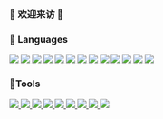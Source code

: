 ### 🤗 欢迎来访 👋

<!--
**xiangyisheng/xiangyisheng** is a ✨ _special_ ✨ repository because its `README.md` (this file) appears on your GitHub profile.

Here are some ideas to get you started:

- 🔭 I’m currently working on ...
- 🌱 I’m currently learning ...
- 👯 I’m looking to collaborate on ...
- 🤔 I’m looking for help with ...
- 💬 Ask me about ...
- 📫 How to reach me: ...
- 😄 Pronouns: ...
- ⚡ Fun fact: ...
-->

### 🧰 Languages

<div>
  <a href="">
    <img src="https://img.shields.io/badge/-CSharp-512bd4?style=flat-square&logo=csharp&logoColor=white">
  </a>
  <a href="">
    <img src="https://img.shields.io/badge/NET-8-512BD4?logo=dotnet&logoColor=white">
  </a>
  <a href="https://html.spec.whatwg.org/">
    <img src="https://img.shields.io/badge/-HTML5-E34F26?style=flat-square&logo=html5&logoColor=white">
  </a>
  <a href="https://www.w3.org/Style/CSS/">
    <img src="https://img.shields.io/badge/-CSS3-1572B6?style=flat-square&logo=css3&logoColor=white">
  </a>
  <a href="https://zh.javascript.info/">
    <img src="https://img.shields.io/badge/-JavaScript-f7e018?style=flat-square&logo=javascript&logoColor=white">
  </a>
  <a href="https://www.typescriptlang.org/">
    <img src="https://img.shields.io/badge/-TypeScript-2479bf?style=flat-square&logo=typescript&logoColor=white">
  </a>
  <a href="https://cn.vuejs.org/">
    <img src="https://img.shields.io/badge/-Vue-4FC08D?style=flat-square&logo=vue.js&logoColor=white">
  </a>
  <a href="https://zh-hans.react.dev/">
    <img src="https://img.shields.io/badge/-React-61DAFB?style=flat-square&logo=react&logoColor=white">
  </a>
  <a href="https://www.mysql.com/">
    <img src="https://img.shields.io/badge/-MySQL-4479a1?style=flat-square&logo=mysql&logoColor=white">
  </a>
  <a href="https://learn.microsoft.com/zh-cn/sql/sql-server/">
    <img src="https://img.shields.io/badge/-MSSQL-81bc06?style=flat-square&logo=mssql&logoColor=white">
  </a>
  <a href="https://clickhouse.com/">
    <img src="https://img.shields.io/badge/-ClickHouse-FFCC01?style=flat-square&logo=clickhouse&logoColor=white">
  </a>
  <a href="https://git-scm.com/">
    <img src="https://img.shields.io/badge/-Git-f05032?style=flat-square&logo=git&logoColor=white">
  </a>
  <a href="https://www.docker.com/">
    <img src="https://img.shields.io/badge/-Docker-2496ED?style=flat-square&logo=docker&logoColor=ffffff">
  </a>
</div>

### 🔨Tools

<div>
  <a href="https://www.jetbrains.com/zh-cn/idea/">
    <img src="https://img.shields.io/badge/IDEA-Java-ed272c?style=flat-square&logo=IntelliJ%20IDEA&labelColor=ffffff&logoColor=000000">
  </a>
  <a href="https://www.jetbrains.com/zh-cn/webstorm/">
    <img src="https://img.shields.io/badge/WebStorm-前端-07c3f2?style=flat-square&logo=WebStorm&labelColor=ffffff&logoColor=000000">
  </a>
  <a href="https://www.jetbrains.com/zh-cn/datagrip/">
    <img src="https://img.shields.io/badge/DataGrip-DB-21d789?style=flat-square&logo=DataGrip&labelColor=ffffff&logoColor=000000">
  </a>
  <a href="https://visualstudio.com/">
    <img src="https://img.shields.io/badge/Visual%20Studio-VS%202022-7252AA?style=flat-square&logo=Visual%20Studio&labelColor=ffffff&logoColor=#7252AA">
  </a>
  <a href="https://code.visualstudio.com/">
    <img src="https://img.shields.io/badge/VsCode-编辑器-007ACC?style=flat-square&logo=Visual%20Studio%20Code&labelColor=ffffff&logoColor=007ACC">
  </a>
  <a href="https://www.google.com/chrome/">
    <img src="https://img.shields.io/badge/Chrome-谷歌-4285F4?style=flat-square&logo=Google%20Chrome&labelColor=ffffff&logoColor=4285F4">
  </a>
  <a href="https://www.microsoft.com/zh-cn/edge?form=MA13FJ">
    <img src="https://img.shields.io/badge/Edge-微软-0078D7?style=flat-square&logo=Microsoft%20Edge&labelColor=ffffff&logoColor=0078D7">
  </a>
  <a href="https://www.postman.com/">
    <img src="https://img.shields.io/badge/Postman-API-ff6c37?style=flat-square&logo=postman&labelColor=ffffff&logoColor=#ff6c37">
  </a>
  <a href="https://www.adobe.com/cn/products/photoshop.html">
    <img src="https://img.shields.io/badge/Photoshop-PS-31A8FF?style=flat-square&logo=Adobe%20Photoshop&labelColor=ffffff&logoColor=31A8FF">
  </a>
</div>

</br>

<!-- 关于 github-profile-readme -->
<!-- https://github.com/arturssmirnovs/github-profile-readme-generator -->
<!-- GitHub Readme Demo: https://github.com/anuraghazra/github-readme-stats -->
<!-- [![Anurag's github stats](https://github-readme-stats.vercel.app/api?username=xiangyisheng)](https://github.com/xiangyisheng/xiangyisheng) -->
<!-- [![Anurag's github stats](https://github-readme-stats.vercel.app/api?username=xiangyisheng&show_icons=true)](https://github.com/xiangyisheng/xiangyisheng) -->
<!-- 置顶存储库 自定义 repo 卡片 -->
<!-- [![ReadMe Card](https://github-readme-stats.vercel.app/api/pin/?username=xiangyisheng&repo=AGooday.DncZero)](https://github.com/xiangyisheng/AGooday.DncZero) -->
<!-- [![Customized Card](https://github-readme-stats.vercel.app/api/pin?username=anuraghazra&repo=github-readme-stats&title_color=fff&icon_color=f9f9f9&text_color=9f9f9f&bg_color=151515)](https://github.com/anuraghazra/github-readme-stats)  -->
<!-- [![Customized Card](https://github-readme-stats.vercel.app/api/pin?username=anjoy8&repo=ChristDDD&title_color=fff&icon_color=f9f9f9&text_color=9f9f9f&bg_color=151515)](https://github.com/anjoy8/ChristDDD)  -->
<!-- 热门语言 -->
<!-- [![Top Langs](https://github-readme-stats.vercel.app/api/top-langs/?username=anuraghazra)](https://github.com/anuraghazra/github-readme-stats) -->
<!-- 使用 ?hide=language1,language2 参数来隐藏指定的语言 -->
<!-- [![Top Langs](https://github-readme-stats.vercel.app/api/top-langs/?username=xiangyisheng&hide=javascript,html)](https://github.com/xiangyisheng/xiangyisheng) -->
<!-- 使用 &layout=compact 参数来改变卡片的样式 -->
<!-- [![Top Langs](https://github-readme-stats.vercel.app/api/top-langs/?username=xiangyisheng&layout=compact)](https://github.com/xiangyisheng/xiangyisheng) -->
